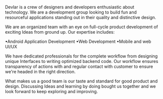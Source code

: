 Devlar is a crew of designers and developers enthusiastic about technology. We are a development group looking to build fun and resourceful applications standing out in their quality and distinctive design. 

We are an organized team with an eye on full-cycle product development of exciting Ideas from ground up. Our expertise includes:

•Android Application Development 
•Web Development
•Mobile and web UI/UX

We have dedicated professionals for the complete workflow from designing unique Interfaces to writing optimized backend code. Our workflow ensures transparency of actions with and regular contact with customer to ensure we're headed in the right direction.

What makes us a good team is our taste and standard for good product and design. Discussing Ideas and learning by doing bought us together and we look forward to keep exploring and improving.